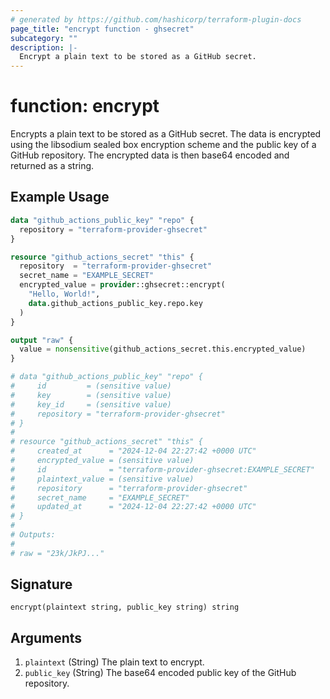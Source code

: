 ```yaml
---
# generated by https://github.com/hashicorp/terraform-plugin-docs
page_title: "encrypt function - ghsecret"
subcategory: ""
description: |-
  Encrypt a plain text to be stored as a GitHub secret.
---
```


# function: encrypt

Encrypts a plain text to be stored as a GitHub secret. The data is encrypted using the
libsodium sealed box encryption scheme and the public key of a GitHub repository. The
encrypted data is then base64 encoded and returned as a string.

## Example Usage

```terraform
data "github_actions_public_key" "repo" {
  repository = "terraform-provider-ghsecret"
}

resource "github_actions_secret" "this" {
  repository  = "terraform-provider-ghsecret"
  secret_name = "EXAMPLE_SECRET"
  encrypted_value = provider::ghsecret::encrypt(
    "Hello, World!",
    data.github_actions_public_key.repo.key
  )
}

output "raw" {
  value = nonsensitive(github_actions_secret.this.encrypted_value)
}

# data "github_actions_public_key" "repo" {
#     id         = (sensitive value)
#     key        = (sensitive value)
#     key_id     = (sensitive value)
#     repository = "terraform-provider-ghsecret"
# }
#
# resource "github_actions_secret" "this" {
#     created_at      = "2024-12-04 22:27:42 +0000 UTC"
#     encrypted_value = (sensitive value)
#     id              = "terraform-provider-ghsecret:EXAMPLE_SECRET"
#     plaintext_value = (sensitive value)
#     repository      = "terraform-provider-ghsecret"
#     secret_name     = "EXAMPLE_SECRET"
#     updated_at      = "2024-12-04 22:27:42 +0000 UTC"
# }
#
# Outputs:
#
# raw = "23k/JkPJ..."
```

## Signature

<!-- signature generated by tfplugindocs -->
```text
encrypt(plaintext string, public_key string) string
```

## Arguments

<!-- arguments generated by tfplugindocs -->
1. `plaintext` (String) The plain text to encrypt.
1. `public_key` (String) The base64 encoded public key of the GitHub repository.

